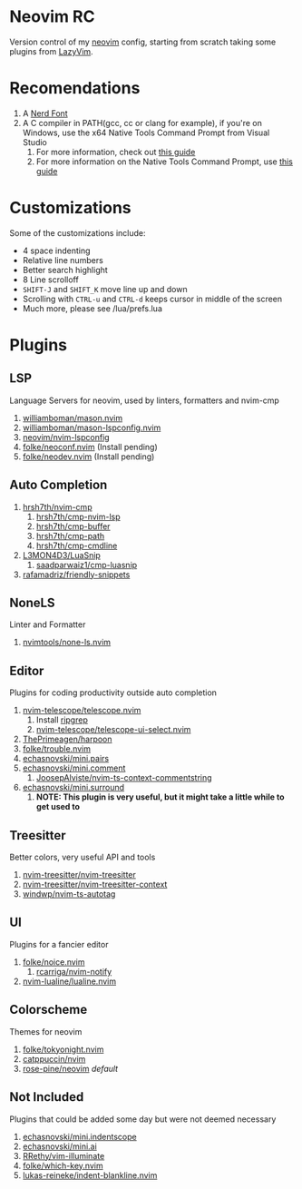 # Neovim RC

Version control of my [neovim](https://neovim.io/) config, starting from scratch taking some plugins from [LazyVim](https://www.lazyvim.org/plugins).

# Recomendations

1. A [Nerd Font](https://www.nerdfonts.com)
2. A C compiler in PATH(gcc, cc or clang for example), if you're on Windows, use the x64 Native Tools Command Prompt from Visual Studio
   1. For more information, check out [this guide](https://github.com/nvim-treesitter/nvim-treesitter/wiki/Windows-support)
   2. For more information on the Native Tools Command Prompt, use [this guide](https://learn.microsoft.com/en-us/cpp/build/building-on-the-command-line?view=msvc-170)

# Customizations

Some of the customizations include:

- 4 space indenting
- Relative line numbers
- Better search highlight
- 8 Line scrolloff
- `SHIFT-J` and `SHIFT_K` move line up and down
- Scrolling with `CTRL-u` and `CTRL-d` keeps cursor in middle of the screen
- Much more, please see /lua/prefs.lua

# Plugins

## LSP

Language Servers for neovim, used by linters, formatters and nvim-cmp

1. [williamboman/mason.nvim](https://github.com/williamboman/mason.nvim)
2. [williamboman/mason-lspconfig.nvim](https://github.com/williamboman/mason-lspconfig.nvim)
3. [neovim/nvim-lspconfig](https://github.com/neovim/nvim-lspconfig)
4. [folke/neoconf.nvim](https://github.com/folke/neoconf.nvim) (Install pending)
5. [folke/neodev.nvim](https://github.com/folke/neodev.nvim) (Install pending)

## Auto Completion

1. [hrsh7th/nvim-cmp](https://github.com/hrsh7th/nvim-cmp)
   1. [hrsh7th/cmp-nvim-lsp](https://github.com/hrsh7th/cmp-nvim-lsp)
   2. [hrsh7th/cmp-buffer](https://github.com/hrsh7th/cmp-buffer)
   3. [hrsh7th/cmp-path](https://github.com/hrsh7th/cmp-path)
   4. [hrsh7th/cmp-cmdline](https://github.com/hrsh7th/cmp-cmdline)
2. [L3MON4D3/LuaSnip](https://github.com/L3MON4D3/LuaSnip)
   1. [saadparwaiz1/cmp-luasnip](https://github.com/saadparwaiz1/cmp_luasnip)
3. [rafamadriz/friendly-snippets](https://github.com/rafamadriz/friendly-snippets)

## NoneLS

Linter and Formatter

1. [nvimtools/none-ls.nvim](https://github.com/nvimtools/none-ls.nvim)

## Editor

Plugins for coding productivity outside auto completion

1. [nvim-telescope/telescope.nvim](https://github.com/nvim-telescope/telescope.nvim)
   1. Install [ripgrep](https://github.com/BurntSushi/ripgrep)
   2. [nvim-telescope/telescope-ui-select.nvim](https://github.com/nvim-telescope/telescope-ui-select.nvim)
2. [ThePrimeagen/harpoon](https://github.com/ThePrimeagen/harpoon/tree/harpoon2)
3. [folke/trouble.nvim](https://github.com/folke/trouble.nvim)
4. [echasnovski/mini.pairs](https://github.com/echasnovski/mini.pairs)
5. [echasnovski/mini.comment](https://github.com/echasnovski/mini.comment)
   1. [JoosepAlviste/nvim-ts-context-commentstring](https://github.com/JoosepAlviste/nvim-ts-context-commentstring)
6. [echasnovski/mini.surround](https://github.com/echasnovski/mini.surround)
   1. **NOTE: This plugin is very useful, but it might take a little while to get used to**

## Treesitter

Better colors, very useful API and tools

1. [nvim-treesitter/nvim-treesitter](https://github.com/nvim-treesitter/nvim-treesitter)
2. [nvim-treesitter/nvim-treesitter-context](https://github.com/nvim-treesitter/nvim-treesitter-context)
3. [windwp/nvim-ts-autotag](https://github.com/windwp/nvim-ts-autotag)

## UI

Plugins for a fancier editor

1. [folke/noice.nvim](https://github.com/folke/noice.nvim)
   1. [rcarriga/nvim-notify](https://github.com/rcarriga/nvim-notify)
2. [nvim-lualine/lualine.nvim](https://github.com/nvim-lualine/lualine.nvim)

## Colorscheme

Themes for neovim

1. [folke/tokyonight.nvim](https://github.com/folke/tokyonight.nvim)
2. [catppuccin/nvim](https://github.com/catppuccin/nvim)
3. [rose-pine/neovim](https://github.com/rose-pine/neovim) _default_

## Not Included

Plugins that could be added some day but were not deemed necessary

1. [echasnovski/mini.indentscope](https://github.com/echasnovski/mini.indentscope)
2. [echasnovski/mini.ai](https://github.com/echasnovski/mini.ai)
3. [RRethy/vim-illuminate](https://github.com/RRethy/vim-illuminate)
4. [folke/which-key.nvim](https://github.com/folke/which-key.nvim)
5. [lukas-reineke/indent-blankline.nvim](https://github.com/lukas-reineke/indent-blankline.nvim)
